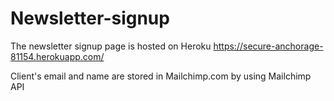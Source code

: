 # Newsletter-signup
The newsletter signup page is hosted on Heroku
https://secure-anchorage-81154.herokuapp.com/ 

Client's email and name are stored in Mailchimp.com by using Mailchimp API
